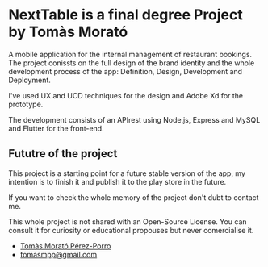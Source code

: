 # NextTable is a final degree Project by Tomàs Morató

A mobile application for the internal management of restaurant bookings.
The project conissts on the full design of the brand identity and the whole development process of the app: Definition, Design, Development and Deployment.

I've used UX and UCD techniques for the design and Adobe Xd for the prototype.

The development consists of an APIrest using Node.js, Express and MySQL and Flutter for the front-end.

## Fututre of the project

This project is a starting point for a future stable version of the app, my intention is to finish it and publish it to the play store in the future.

If you want to check the whole memory of the project don't dubt to contact me.

This whole project is not shared with an Open-Source License. You can consult it for curiosity or educational propouses but never comercialise it. 

- [Tomàs Morató Pérez-Porro](https://www.linkedin.com/in/tomasmorato/)
- tomasmpp@gmail.com

